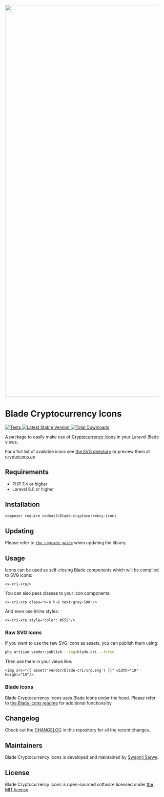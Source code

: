 <p align="center">
    <img src="https://banners.beyondco.de/Blade%20Cryptocurrency%20Icons.png?theme=light&packageManager=composer+require&packageName=codeat3%2Fblade-cryptocurrency-icons&pattern=architect&style=style_1&description=A+package+to+use+Cryptocurrency%20Icons+in+your+Laravel+Blade+views&md=1&showWatermark=1&fontSize=100px&images=https%3A%2F%2Flaravel.com%2Fimg%2Flogomark.min.svg" width="1280" title="Social Card Blade Cryptocurrency Icons">
</p>

# Blade Cryptocurrency Icons

<a href="https://github.com/codeat3/blade-cryptocurrency-icons/actions?query=workflow%3ATests">
    <img src="https://github.com/codeat3/blade-cryptocurrency-icons/workflows/Tests/badge.svg" alt="Tests">
</a>
<a href="https://packagist.org/packages/codeat3/blade-cryptocurrency-icons">
    <img src="https://img.shields.io/packagist/v/codeat3/blade-cryptocurrency-icons" alt="Latest Stable Version">
</a>
<a href="https://packagist.org/packages/codeat3/blade-cryptocurrency-icons">
    <img src="https://img.shields.io/packagist/dt/codeat3/blade-cryptocurrency-icons" alt="Total Downloads">
</a>

A package to easily make use of [Cryptocurrency Icons](https://github.com/spothq/cryptocurrency-icons) in your Laravel Blade views.

For a full list of available icons see [the SVG directory](resources/svg) or preview them at [cryptoicons.co](http://cryptoicons.co/).

## Requirements

- PHP 7.4 or higher
- Laravel 8.0 or higher

## Installation

```bash
composer require codeat3/blade-cryptocurrency-icons
```

## Updating

Please refer to [`the upgrade guide`](UPGRADE.md) when updating the library.

## Usage

Icons can be used as self-closing Blade components which will be compiled to SVG icons:

```blade
<x-cri-xrp/>
```

You can also pass classes to your icon components:

```blade
<x-cri-xrp class="w-6 h-6 text-gray-500"/>
```

And even use inline styles:

```blade
<x-cri-xrp style="color: #555"/>
```

### Raw SVG Icons

If you want to use the raw SVG icons as assets, you can publish them using:

```bash
php artisan vendor:publish --tag=blade-cri --force
```

Then use them in your views like:

```blade
<img src="{{ asset('vendor/blade-cri/xrp.svg') }}" width="10" height="10"/>
```

### Blade Icons

Blade Cryptocurrency Icons uses Blade Icons under the hood. Please refer to [the Blade Icons readme](https://github.com/blade-ui-kit/blade-icons) for additional functionality.

## Changelog

Check out the [CHANGELOG](CHANGELOG.md) in this repository for all the recent changes.

## Maintainers

Blade Cryptocurrency Icons is developed and maintained by [Swapnil Sarwe](https://swapnilsarwe.com).

## License

Blade Cryptocurrency Icons is open-sourced software licensed under [the MIT license](LICENSE.md).
